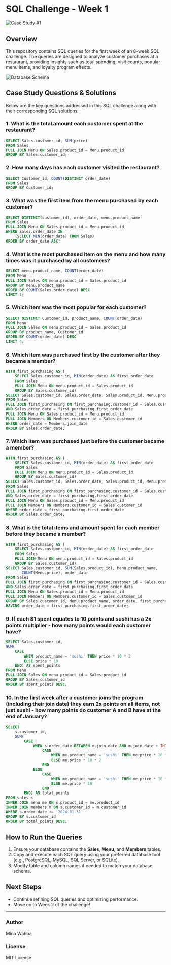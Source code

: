 # SQL Challenge - Week 1

![Case Study #1](1.png)

## Overview
This repository contains SQL queries for the first week of an 8-week SQL challenge. The queries are designed to analyze customer purchases at a restaurant, providing insights such as total spending, visit counts, popular menu items, and loyalty program effects.

![Database Schema](Schema.png)

## Case Study Questions & Solutions
Below are the key questions addressed in this SQL challenge along with their corresponding SQL solutions:

### 1. What is the total amount each customer spent at the restaurant?
```sql
SELECT Sales.customer_id, SUM(price)
FROM Sales 
FULL JOIN Menu ON Sales.product_id = Menu.product_id
GROUP BY Sales.customer_id;
```

### 2. How many days has each customer visited the restaurant?
```sql
SELECT Customer_id, COUNT(DISTINCT order_date) 
FROM Sales
GROUP BY Customer_id;
```

### 3. What was the first item from the menu purchased by each customer?
```sql
SELECT DISTINCT(customer_id), order_date, menu.product_name 
FROM Sales
FULL JOIN Menu ON Sales.product_id = Menu.product_id
WHERE Sales.order_date IN 
    (SELECT MIN(order_date) FROM Sales)
ORDER BY order_date ASC;
```

### 4. What is the most purchased item on the menu and how many times was it purchased by all customers?
```sql
SELECT menu.product_name, COUNT(order_date) 
FROM Menu
FULL JOIN Sales ON menu.product_id = Sales.product_id
GROUP BY menu.product_name
ORDER BY COUNT(Sales.order_date) DESC
LIMIT 1;
```

### 5. Which item was the most popular for each customer?
```sql
SELECT DISTINCT Customer_id, product_name, COUNT(order_date) 
FROM Menu
FULL JOIN Sales ON menu.product_id = Sales.product_id 
GROUP BY product_name, Customer_id 
ORDER BY COUNT(order_date) DESC
LIMIT 4;
```

### 6. Which item was purchased first by the customer after they became a member?
```sql
WITH first_purchasing AS (
    SELECT Sales.customer_id, MIN(order_date) AS first_order_date
    FROM Sales
    FULL JOIN Menu ON menu.product_id = Sales.product_id
    GROUP BY Sales.customer_id)
SELECT Sales.customer_id, Sales.order_date, Sales.product_id, Menu.product_name
FROM Sales
FULL JOIN first_purchasing ON first_purchasing.customer_id = Sales.customer_id
AND Sales.order_date = first_purchasing.first_order_date
FULL JOIN Menu ON Sales.product_id = Menu.product_id
FULL JOIN Members ON Members.customer_id = Sales.customer_id
WHERE order_date = Members.join_date 
ORDER BY Sales.order_date;
```

### 7. Which item was purchased just before the customer became a member?
```sql
WITH first_purchasing AS (
    SELECT Sales.customer_id, MIN(order_date) AS first_order_date
    FROM Sales
    FULL JOIN Menu ON menu.product_id = Sales.product_id
    GROUP BY Sales.customer_id)
SELECT Sales.customer_id, Sales.order_date, Sales.product_id, Menu.product_name
FROM Sales
FULL JOIN first_purchasing ON first_purchasing.customer_id = Sales.customer_id
AND Sales.order_date = first_purchasing.first_order_date
FULL JOIN Menu ON Sales.product_id = Menu.product_id
FULL JOIN Members ON Members.customer_id = Sales.customer_id
WHERE order_date = first_purchasing.first_order_date
ORDER BY Sales.order_date;
```

### 8. What is the total items and amount spent for each member before they became a member?
```sql
WITH first_purchasing AS (
    SELECT Sales.customer_id, MIN(order_date) AS first_order_date
    FROM Sales
    FULL JOIN Menu ON menu.product_id = Sales.product_id
    GROUP BY Sales.customer_id)
SELECT Sales.customer_id, SUM(Sales.product_id), Menu.product_name,
       COUNT(Menu.price), order_date
FROM Sales
FULL JOIN first_purchasing ON first_purchasing.customer_id = Sales.customer_id
AND Sales.order_date = first_purchasing.first_order_date
FULL JOIN Menu ON Sales.product_id = Menu.product_id
FULL JOIN Members ON Members.customer_id = Sales.customer_id 
GROUP BY Sales.customer_id, Menu.product_name, order_date, first_purchasing.first_order_date
HAVING order_date = first_purchasing.first_order_date;
```

### 9. If each $1 spent equates to 10 points and sushi has a 2x points multiplier - how many points would each customer have?
```sql
SELECT Sales.customer_id,
SUM(
    CASE 
        WHEN product_name = 'sushi' THEN price * 10 * 2
        ELSE price * 10
    END) AS spent_points
FROM Menu 
FULL JOIN Sales ON menu.product_id = Sales.product_id
GROUP BY Sales.customer_id
ORDER BY spent_points DESC;
```

### 10. In the first week after a customer joins the program (including their join date) they earn 2x points on all items, not just sushi - how many points do customer A and B have at the end of January?
```sql
SELECT 
    s.customer_id,
    SUM(
        CASE 
            WHEN s.order_date BETWEEN m.join_date AND m.join_date + INTERVAL '6 days' THEN 
                CASE 
                    WHEN me.product_name = 'sushi' THEN me.price * 10 * 2
                    ELSE me.price * 10 * 2
                END
            ELSE 
                CASE 
                    WHEN me.product_name = 'sushi' THEN me.price * 10 * 2
                    ELSE me.price * 10
                END
        END) AS total_points
FROM sales s
INNER JOIN menu me ON s.product_id = me.product_id
INNER JOIN members m ON s.customer_id = m.customer_id
WHERE s.order_date <= '2024-01-31'  
GROUP BY s.customer_id
ORDER BY total_points DESC;
```

## How to Run the Queries
1. Ensure your database contains the **Sales**, **Menu**, and **Members** tables.
2. Copy and execute each SQL query using your preferred database tool (e.g., PostgreSQL, MySQL, SQL Server, or SQLite).
3. Modify table and column names if needed to match your database schema.

## Next Steps
- Continue refining SQL queries and optimizing performance.
- Move on to Week 2 of the challenge!

---

### Author
Mina Wahba

### License
MIT License
